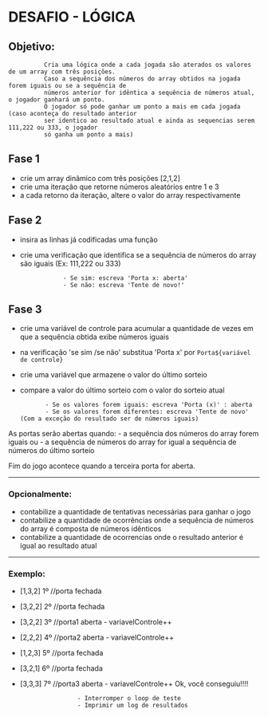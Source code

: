 # DESAFIO - LÓGICA

## Objetivo:

              Cria uma lógica onde a cada jogada são aterados os valores de um array com três posições. 
              Caso a sequência dos números do array obtidos na jogada forem iguais ou se a sequência de 
              números anterior for idêntica a sequência de números atual, o jogador ganhará um ponto. 
              O jogador só pode ganhar um ponto a mais em cada jogada (caso aconteça do resultado anterior 
              ser identico ao resultado atual e ainda as sequencias serem 111,222 ou 333, o jogador 
              só ganha um ponto a mais)

## Fase 1
- crie um array dinâmico com três posições [2,1,2]
- crie uma iteração que retorne números aleatórios entre 1 e 3
- a cada retorno da iteração, altere o valor do array respectivamente

## Fase 2
- insira as linhas já codificadas uma função
- crie uma verificação que identifica se a sequência de números do array são iguais (Ex: 111,222 ou 333)


                  - Se sim: escreva 'Porta x: aberta'
                  - Se não: escreva 'Tente de novo!'

## Fase 3

- crie uma variável de controle para acumular a quantidade de vezes em que a sequência obtida exibe números iguais
- na verificação 'se sim /se não' substitua 'Porta x' por `Porta${variável de controle}`
- crie uma variável que armazene o valor do último sorteio
- compare a valor do último sorteio com o valor do sorteio atual

             - Se os valores forem iguais: escreva 'Porta (x)' : aberta
             - Se os valores forem diferentes: escreva 'Tente de novo' (Com a exceção do resultado ser de números iguais)

As portas serão abertas quando: 
    - a sequência dos números do array forem iguais ou
    - a sequência de números do array for igual a sequência de números do último sorteio
  
Fim do jogo acontece quando a terceira porta for aberta. 

---

### Opcionalmente:
- contabilize a quantidade de tentativas necessárias para ganhar o jogo
- contabilize a quantidade de ocorrências onde a sequência de números do array é composta de números idênticos
- contabilize a quantidade de ocorrencias onde o resultado anterior é igual ao resultado atual

---

### Exemplo:

- [1,3,2] 1º //porta fechada
- [3,2,2] 2º //porta fechada
- [3,2,2] 3º //porta1 aberta - variavelControle++
- [2,2,2] 4º //porta2 aberta - variavelControle++
- [1,2,3] 5º //porta fechada 
- [3,2,1] 6º //porta fechada
- [3,3,3] 7º //porta3 aberta - variavelControle++  Ok, você conseguiu!!!!

                      - Interromper o loop de teste
                      - Imprimir um log de resultados
